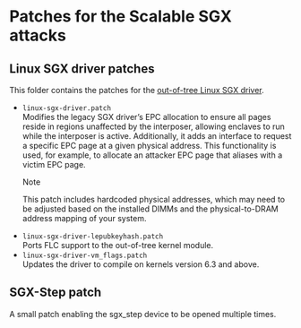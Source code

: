 # Patches for the Scalable SGX attacks

## Linux SGX driver patches

This folder contains the patches for the [out-of-tree Linux SGX driver](https://github.com/intel/linux-sgx-driver).

* `linux-sgx-driver.patch`  
  Modifies the legacy SGX driver’s EPC allocation to ensure all pages reside in regions unaffected by the interposer, allowing enclaves to run while the interposer is active. Additionally, it adds an interface to request a specific EPC page at a given physical address. This functionality is used, for example, to allocate an attacker EPC page that aliases with a victim EPC page.
  > [!NOTE]  
  > This patch includes hardcoded physical addresses, which may need to be adjusted based on the installed DIMMs and the physical-to-DRAM address mapping of your system.
* `linux-sgx-driver-lepubkeyhash.patch`  
  Ports FLC support to the out-of-tree kernel module.
* `linux-sgx-driver-vm_flags.patch`  
  Updates the driver to compile on kernels version 6.3 and above.

## SGX-Step patch

A small patch enabling the sgx_step device to be opened multiple times.
